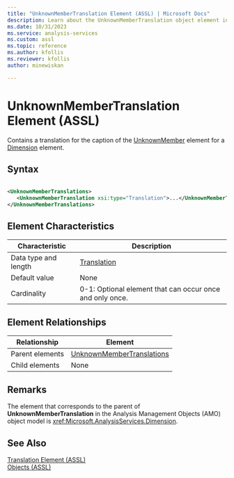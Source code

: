 ```yaml
---
title: "UnknownMemberTranslation Element (ASSL) | Microsoft Docs"
description: Learn about the UnknownMemberTranslation object element in the Analysis Services Scripting Language (ASSL) schema.
ms.date: 10/31/2023
ms.service: analysis-services
ms.custom: assl
ms.topic: reference
ms.author: kfollis
ms.reviewer: kfollis
author: minewiskan

---
```

# UnknownMemberTranslation Element (ASSL)

  Contains a translation for the caption of the [UnknownMember](../properties/unknownmember-element-assl.md) element for a [Dimension](../objects/dimension-element-assl.md) element.  
  
## Syntax  
  
```xml  
  
<UnknownMemberTranslations>  
   <UnknownMemberTranslation xsi:type="Translation">...</UnknownMemberTranslation>  
</UnknownMemberTranslations>  
```  
  
## Element Characteristics  
  
|Characteristic|Description|  
|--------------------|-----------------|  
|Data type and length|[Translation](../data-type/translation-data-type-assl.md)|  
|Default value|None|  
|Cardinality|0-1: Optional element that can occur once and only once.|  
  
## Element Relationships  
  
|Relationship|Element|  
|------------------|-------------|  
|Parent elements|[UnknownMemberTranslations](../collections/unknownmembertranslations-element-assl.md)|  
|Child elements|None|  
  
## Remarks  
 The element that corresponds to the parent of **UnknownMemberTranslation** in the Analysis Management Objects (AMO) object model is <xref:Microsoft.AnalysisServices.Dimension>.  
  
## See Also  
 [Translation Element &#40;ASSL&#41;](../objects/translation-element-assl.md)   
 [Objects &#40;ASSL&#41;](../objects/objects-assl.md)  
  
  
